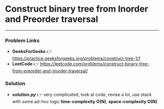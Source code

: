 # Construct binary tree from Inorder and Preorder traversal

---

### Problem Links
- **__GeeksForGeeks__** :point_right: https://practice.geeksforgeeks.org/problems/construct-tree-1/1
- **__LeetCode__** :point_right: https://leetcode.com/problems/construct-binary-tree-from-preorder-and-inorder-traversal/

### Solution
- **_solution.py_** :point_right: very complicated, look at code, revise a lot, use stack with some ad-hoc logic **time-complexity O(N)**, **space-complexity O(N)**.
